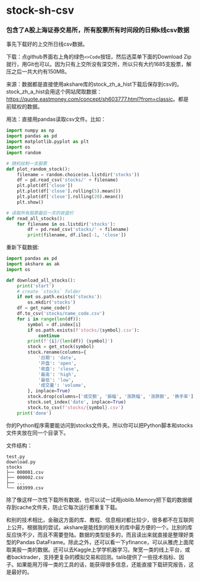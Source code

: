 # stock-sh-csv

### 包含了A股上海证券交易所，所有股票所有时间段的日频k线csv数据

事先下载好的上交所日线csv数据。

下载：点github界面右上角的绿色`<>Code`按钮，然后选菜单下面的Download Zip就行，用Git也可以。因为只有上交所没有深交所，所以只有大约1685支股票，解压之后一共大约有150MB。

来源：数据都是直接使用akshare库的stock_zh_a_hist下载后保存到csv的。stock_zh_a_hist会用这个网站爬取数据：<https://quote.eastmoney.com/concept/sh603777.html?from=classic>。都是前赋权的数据。

用法：直接用pandas读取csv文件。比如：

```python
import numpy as np
import pandas as pd
import matplotlib.pyplot as plt
import os
import random

# 随机绘制一支股票
def plot_random_stock():
    filename = random.choice(os.listdir('stocks'))
    df = pd.read_csv('stocks/' + filename)
    plt.plot(df['close'])
    plt.plot(df['close'].rolling(5).mean())
    plt.plot(df['close'].rolling(20).mean())
    plt.show()

# 读取所有股票最后一天的收盘价
def read_all_stocks():
    for filename in os.listdir('stocks'):
        df = pd.read_csv('stocks/' + filename)
        print(filename, df.iloc[-1, 'close'])
```

重新下载数据:

```python
import pandas as pd
import akshare as ak
import os

def download_all_stocks():
    print('start')
    # create `stocks` folder
    if not os.path.exists('stocks'):
        os.mkdir('stocks')
    df = get_name_code()
    df.to_csv('stocks/name_code.csv')
    for i in range(len(df)):
        symbol = df.index[i]
        if os.path.exists(f'stocks/{symbol}.csv'):
            continue
        print(f'{i}/{len(df)} {symbol}')
        stock = get_stock(symbol)
        stock.rename(columns={
            '日期': 'date',
            '开盘': 'open',
            '收盘': 'close',
            '最高': 'high',
            '最低': 'low',
            '成交量': 'volume',
        }, inplace=True)
        stock.drop(columns=['成交额', '振幅', '涨跌幅', '涨跌额', '换手率'], inplace=True)
        stock.set_index('date', inplace=True)
        stock.to_csv(f'stocks/{symbol}.csv')
    print('done')
```

你的Python程序需要能访问到stocks文件夹。所以你可以把Python脚本和stocks文件夹放在同一个目录下。

文件结构：

```
test.py
download.py
stocks
├── 000001.csv
├── 000002.csv
├── ...
└── 603999.csv
```

除了像这样一次性下载所有数据，也可以试一试用joblib.Memory把下载的数据缓存到cache文件夹，防止它每次运行都重复下载。

和别的技术相比，金融这方面的库、教程、信息相对都比较少，很多都不在互联网上公开。根据我的尝试，akshare是能找到的相关的库中最方便的一个。比别的库反应快不少，而且不需要登陆。数据的类型挺多的，而且读出来就直接是整理好类型的Pandas DataFrame。除此之外，还可以看一下yfinance，可以从雅虎上面爬取美股一类的数据。还可以去Kaggle上学学机器学习。聚宽一类的线上平台，或者backtrader，支持更复杂的模拟交易和回测。talib提供了一些技术指标、因子。如果能用万得一类的工具的话，能获得很多信息，还能直接下载研究报告，这是最好的。


